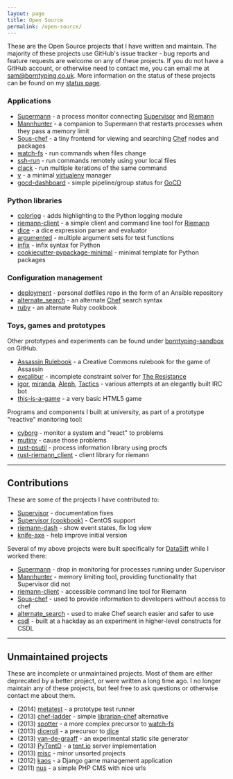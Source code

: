 ```yaml
---
layout: page
title: Open Source
permalink: /open-source/
---
```


These are the Open Source projects that I have written and maintain. The majority of these projects use GitHub's issue tracker - bug reports and feature requests are welcome on any of these projects. If you do not have a GitHub account, or otherwise need to contact me, you can email me at [sam@borntyping.co.uk](mailto:sam@borntyping.co.uk). More information on the status of these projects can be found on my [status page](http://docs.borntyping.io/en/latest/status.html).

### Applications

* [Supermann](https://github.com/borntyping/supermann) - a process monitor connecting [Supervisor](http://supervisord.org/) and [Riemann](http://riemann.io/)
* [Mannhunter](https://github.com/borntyping/mannhunter) - a companion to Supermann that restarts processes when they pass a memory limit
* [Sous-chef](https://github.com/borntyping/sous-chef) - a tiny frontend for viewing and searching [Chef](http://www.getchef.com/) nodes and packages
* [watch-fs](https://github.com/borntyping/watch-fs) - run commands when files change
* [ssh-run](https://github.com/borntyping/ssh-run) - run commands remotely using your local files
* [clack](https://github.com/borntyping/clack) - run multiple iterations of the same command
* [v](https://github.com/borntyping/v) - a minimal [virtualenv](https://virtualenv.pypa.io/en/latest/) manager
* [gocd-dashboard](https://github.com/datasift/gocd-dashboard) - simple pipeline/group status for [GoCD](http://gocd.io)

### Python libraries

* [colorlog](https://github.com/borntyping/python-colorlog) - adds highlighting to the Python logging module
* [riemann-client](https://github.com/borntyping/python-riemann-client) - a simple client and command line tool for [Riemann](http://riemann.io/)
* [dice](https://github.com/borntyping/python-dice) - a dice expression parser and evaluator
* [argumented](https://github.com/borntyping/python-argumented) - multiple argument sets for test functions
* [infix](https://github.com/borntyping/python-infix) - infix syntax for Python
* [cookiecutter-pypackage-minimal](https://github.com/borntyping/cookiecutter-pypackage-minimal) - minimal template for Python packages

### Configuration management

* [deployment](https://github.com/borntyping/deployment) - personal dotfiles repo in the form of an Ansible repository
* [alternate_search](https://github.com/borntyping/cookbook-alternate_search) - an alternate [Chef](http://www.getchef.com/) search syntax
* [ruby](https://github.com/borntyping/cookbook-ruby) - an alternate Ruby cookbook

### Toys, games and prototypes

Other prototypes and experiments can be found under [borntyping-sandbox](https://github.com/borntyping-sandbox) on GitHub.

* [Assassin Rulebook](https://github.com/aberassassin/rulebook) - a Creative Commons rulebook for the game of Assassin
* [excalibur](https://github.com/borntyping-sandbox/excalibur) - incomplete constraint solver for [The Resistance](http://boardgamegeek.com/boardgame/41114/the-resistance)
* [igor](https://github.com/borntyping-sandbox/igor), [miranda](https://github.com/borntyping-sandbox/miranda), [Aleph](https://github.com/borntyping-sandbox/aleph), [Tactics](https://github.com/borntyping-sandbox/tactics) - various attempts at an elegantly built IRC bot
* [this-is-a-game](https://github.com/borntyping/this-is-a-game) - a very basic HTML5 game

Programs and components I built at university, as part of a prototype "reactive" monitoring tool:

* [cyborg](https://github.com/borntyping/cyborg/) - monitor a system and "react" to problems
* [mutiny](https://github.com/borntyping/mutiny/) - cause those problems
* [rust-psutil](https://github.com/borntyping/rust-psutil) - process information library using procfs
* [rust-riemann_client](https://github.com/borntyping/rust-riemann_client) - client library for riemann

***

## Contributions

These are some of the projects I have contributed to:

* [Supervisor](https://github.com/Supervisor/supervisor/) - documentation fixes
* [Supervisor (cookbook)](https://github.com/poise/supervisor) - CentOS support
* [riemann-dash](https://github.com/aphyr/riemann-dash) - show event states, fix log view
* [knife-axe](https://github.com/faja/knife-axe) - help improve initial version

Several of my above projects were built specifically for [DataSift](http://datasift.com/) while I worked there:

* [Supermann](https://github.com/borntyping/supermann) - drop in monitoring for processes running under Supervisor
* [Mannhunter](https://github.com/borntyping/mannhunter) - memory limiting tool, providing functionality that Supervisor did not
* [riemann-client](https://github.com/borntyping/python-riemann-client) - accessible command line tool for Riemann
* [Sous-chef](https://github.com/borntyping/sous-chef) - used to provide information to developers without access to chef
* [alternate_search](https://github.com/borntyping/cookbook-alternate_search) - used to make Chef search easier and safer to use
* [csdl](https://github.com/borntyping/python-csdl) - built at a hackday as an experiment in higher-level constructs for CSDL

***

## Unmaintained projects

These are incomplete or unmaintained projects. Most of them are either deprecated by a better project, or were written a long time ago. I no longer maintain any of these projects, but feel free to ask questions or otherwise contact me about them.

* (2014) [metatest](https://github.com/borntyping/metatest) - a prototype test runner
* (2013) [chef-ladder](https://github.com/borntyping/chef-ladder) - simple [librarian-chef](https://github.com/applicationsonline/librarian-chef) alternative
* (2013) [spotter](https://github.com/borntyping/spotter) - a more complex precursor to [watch-fs](https://github.com/borntyping/watch-fs) 
* (2013) [diceroll](https://github.com/borntyping/diceroll) - a precursor to [dice](https://github.com/borntyping/python-dice)
* (2013) [van-de-graaff](https://github.com/borntyping-sandbox/van-de-graaff) - an experimental static site generator
* (2013) [PyTentD](https://github.com/pytent/pytentd) - a [tent.io](https://tent.io/) server implementation
* (2013) [misc](https://github.com/borntyping/misc) - minor unsorted projects
* (2012) [kaos](https://github.com/borntyping/django-kaos) - a Django game management application
* (2011) [nus](https://github.com/borntyping/nus) - a simple PHP CMS with nice urls
